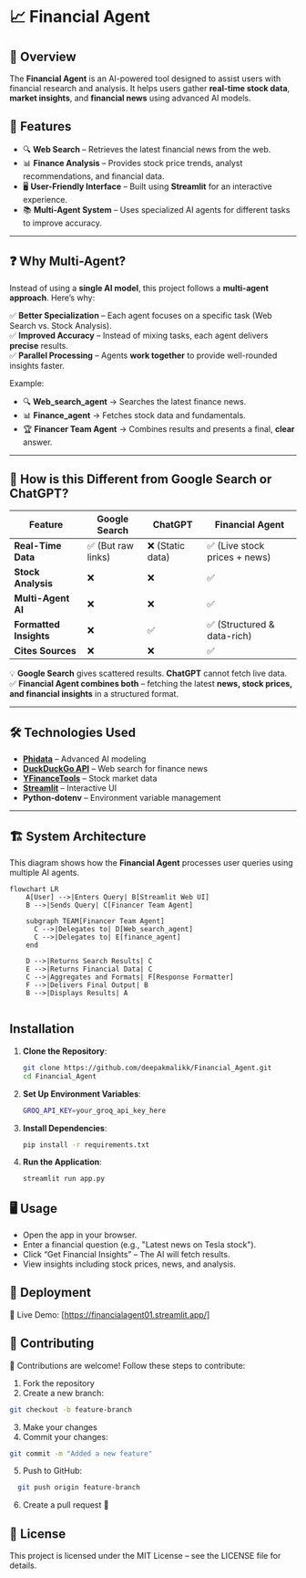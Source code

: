 # 📈 Financial Agent  


## 🌟 Overview  

The **Financial Agent** is an AI-powered tool designed to assist users with financial research and analysis. It helps users gather **real-time stock data**, **market insights**, and **financial news** using advanced AI models.  

## 🚀 Features  

- 🔍 **Web Search** – Retrieves the latest financial news from the web.  
- 📊 **Finance Analysis** – Provides stock price trends, analyst recommendations, and financial data.  
- 🖥️ **User-Friendly Interface** – Built using **Streamlit** for an interactive experience.  
- 📚 **Multi-Agent System** – Uses specialized AI agents for different tasks to improve accuracy.  

---

## ❓ Why Multi-Agent?  

Instead of using a **single AI model**, this project follows a **multi-agent approach**. Here’s why:  

✅ **Better Specialization** – Each agent focuses on a specific task (Web Search vs. Stock Analysis).  
✅ **Improved Accuracy** – Instead of mixing tasks, each agent delivers **precise** results.  
✅ **Parallel Processing** – Agents **work together** to provide well-rounded insights faster.  

Example:  
- 🔍 **Web_search_agent** → Searches the latest finance news.  
- 📊 **Finance_agent** → Fetches stock data and fundamentals.  
- 🏆 **Financer Team Agent** → Combines results and presents a final, **clear** answer.  

---

## 🔄 How is this Different from Google Search or ChatGPT?  

| Feature         | Google Search | ChatGPT | Financial Agent |
|----------------|--------------|---------|----------------|
| **Real-Time Data** | ✅ (But raw links) | ❌ (Static data) | ✅ (Live stock prices + news) |
| **Stock Analysis** | ❌ | ❌ | ✅ |
| **Multi-Agent AI** | ❌ | ❌ | ✅ |
| **Formatted Insights** | ❌ | ✅ | ✅ (Structured & data-rich) |
| **Cites Sources** | ❌ | ❌ | ✅ |

💡 **Google Search** gives scattered results. **ChatGPT** cannot fetch live data.  
✅ **Financial Agent combines both** – fetching the latest **news, stock prices, and financial insights** in a structured format.  

---

## 🛠️ Technologies Used  

- **[Phidata](https://phidata.com/)** – Advanced AI modeling  
- **[DuckDuckGo API](https://duckduckgo.com/)** – Web search for finance news  
- **[YFinanceTools](https://pypi.org/project/yfinance/)** – Stock market data  
- **[Streamlit](https://streamlit.io/)** – Interactive UI  
- **Python-dotenv** – Environment variable management  

---

## 🏗️ System Architecture  

This diagram shows how the **Financial Agent** processes user queries using multiple AI agents.  

```mermaid
flowchart LR
    A[User] -->|Enters Query| B[Streamlit Web UI]
    B -->|Sends Query| C[Financer Team Agent]
    
    subgraph TEAM[Financer Team Agent]
      C -->|Delegates to| D[Web_search_agent]
      C -->|Delegates to| E[finance_agent]
    end

    D -->|Returns Search Results| C
    E -->|Returns Financial Data| C
    C -->|Aggregates and Formats| F[Response Formatter]
    F -->|Delivers Final Output| B
    B -->|Displays Results| A


```

## Installation

1. **Clone the Repository**:  
   ```bash
   git clone https://github.com/deepakmalikk/Financial_Agent.git
   cd Financial_Agent
2. **Set Up Environment Variables**:
   ```bash
   GROQ_API_KEY=your_groq_api_key_here

3. **Install Dependencies**:
   ```bash
   pip install -r requirements.txt

4. **Run the Application**:
   ```bash
   streamlit run app.py

## 🖥️ Usage
- Open the app in your browser.
- Enter a financial question (e.g., "Latest news on Tesla stock").
- Click “Get Financial Insights” – The AI will fetch results.
- View insights including stock prices, news, and analysis.

## 🚀 Deployment

🔗 Live Demo: [https://financialagent01.streamlit.app/]

## 🤝 Contributing
🙌 Contributions are welcome! Follow these steps to contribute:

1. Fork the repository
2. Create a new branch:
 ```bash
git checkout -b feature-branch
```

3. Make your changes
4. Commit your changes:
```bash
git commit -m "Added a new feature"
```
5. Push to GitHub:
```bash
  git push origin feature-branch
```

6. Create a pull request 🚀

  
## 📜 License
This project is licensed under the MIT License – see the LICENSE file for details.
